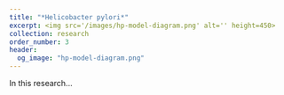 ```yaml
---
title: "*Helicobacter pylori*"
excerpt: <img src='/images/hp-model-diagram.png' alt='' height=450>
collection: research
order_number: 3
header: 
  og_image: "hp-model-diagram.png"
---
```


In this research... 
